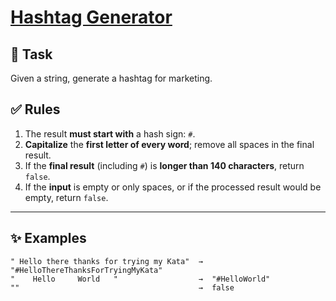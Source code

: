 # [Hashtag Generator]("https://www.codewars.com/kata/52449b062fb80683ec000024/train/javascript")

## 📌 Task
Given a string, generate a hashtag for marketing.

## ✅ Rules
1. The result **must start with** a hash sign: `#`.
2. **Capitalize** the **first letter of every word**; remove all spaces in the final result.
3. If the **final result** (including `#`) is **longer than 140 characters**, return `false`.
4. If the **input** is empty or only spaces, or if the processed result would be empty, return `false`.

---

## ✨ Examples
```text
" Hello there thanks for trying my Kata"  →  "#HelloThereThanksForTryingMyKata"
"    Hello     World   "                  →  "#HelloWorld"
""                                        →  false
